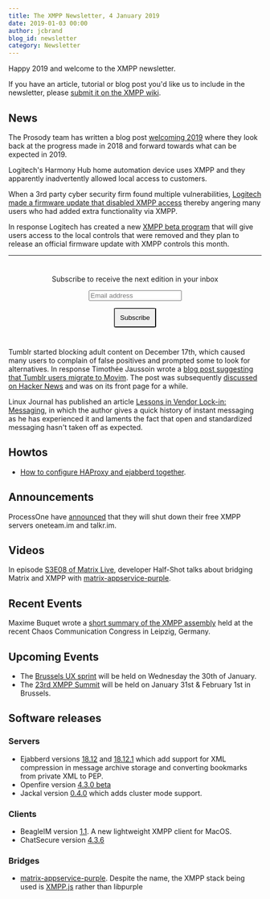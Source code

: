 ```yaml
---
title: The XMPP Newsletter, 4 January 2019
date: 2019-01-03 00:00
author: jcbrand
blog_id: newsletter 
category: Newsletter
---
```


Happy 2019 and welcome to the XMPP newsletter.

If you have an article, tutorial or blog post you'd like us to include in the
newsletter, please [submit it on the XMPP wiki](https://wiki.xmpp.org/web/News_and_Articles_for_the_next_XMPP_Newsletter).

## News

The Prosody team has written a blog post [welcoming 2019](https://blog.prosody.im/welcoming-2019/)
where they look back at the progress made in 2018 and forward towards what can be expected in 2019.

Logitech's Harmony Hub home automation device uses XMPP and they
apparently inadvertently allowed local access to customers.

When a 3rd party cyber security firm found multiple vulnerabilities,
[Logitech made a firmware update that disabled XMPP access](https://arstechnica.com/gadgets/2018/12/logitech-firmware-update-breaks-locally-controlled-harmony-hub-systems/)
thereby angering many users who had added extra functionality via XMPP.

In response Logitech has created a new
[XMPP beta program](https://community.logitech.com/s/question/0D55A00008D4bZ4SAJ/harmony-hub-firmware-update-fixes-vulnerabilities)
that will give users access to the local controls that were removed and they
plan to release an official firmware update with XMPP controls this month.

---

<form style="padding: 10px; text-align:center; margin-bottom: 30px;"
      action="https://tinyletter.com/xmpp" method="post" target="popupwindow"
      onsubmit="window.open('https://tinyletter.com/xmpp', 'popupwindow',
      'scrollbars=yes,width=800,height=600');return true">
<p><label for="tlemail">Subscribe to receive the next edition in your inbox</label></p>
<p><input type="text" placeholder="Email address" name="email" id="tlemail" /></p>
<input type="hidden" value="1" name="embed"/>
<input type="submit" style="padding: 10px; border-radius: 5%" value="Subscribe" />
</form>

Tumblr started blocking adult content on December 17th, which caused
many users to complain of false positives and prompted some to look for alternatives.
In response Timothée Jaussoin wrote a [blog post suggesting that Tumblr users migrate to Movim](https://nl.movim.eu/?node/pubsub.movim.eu/Movim/hey-tumblr-users-here-is-why-movim-could-be-the-best-platform-to-migrate-to-BpGnsH).
The post was subsequently [discussed on Hacker News](https://news.ycombinator.com/item?id=18601515)
and was on its front page for a while.

Linux Journal has published an article [Lessons in Vendor Lock-in: Messaging](https://www.linuxjournal.com/content/lessons-vendor-lock-messaging),
in which the author gives a quick history of instant messaging as he has
experienced it and laments the fact that open and standardized messaging
hasn't taken off as expected.

## Howtos

* [How to configure HAProxy and ejabberd together](https://blog.process-one.net/proxy-protocol-in-ejabberd/).

## Announcements

ProcessOne have [announced](https://blog.process-one.net/new-year-service-cleanup) that they will shut down their free XMPP servers oneteam.im and talkr.im. 

## Videos

In episode [S3E08 of Matrix Live](https://www.youtube.com/watch?v=B0faoVdw0ak),
developer Half-Shot talks about bridging Matrix and XMPP with [matrix-appservice-purple](hTtps://github.com/matrix-org/matrix-appservice-purple).

## Recent Events

Maxime Buquet wrote a [short summary of the XMPP assembly](https://mail.jabber.org/pipermail/members/2018-December/008930.html)
held at the recent Chaos Communication Congress in Leipzig, Germany.

## Upcoming Events

* The [Brussels UX sprint](https://wiki.xmpp.org/web/Sprints/2019_January_Brussels) will be held on Wednesday the 30th of January.
* The [23rd XMPP Summit](https://wiki.xmpp.org/web/Summit_23) will be held on January 31st & February 1st in Brussels.

## Software releases

### Servers

* Ejabberd versions [18.12](https://blog.process-one.net/ejabberd-18-12/) and [18.12.1](https://blog.process-one.net/ejabberd-18-12-1/)
  which add support for XML compression in message archive storage and converting bookmarks from private XML to PEP.
* Openfire version [4.3.0 beta](https://discourse.igniterealtime.org/t/openfire-4-3-0-beta-release/83533)
* Jackal version [0.4.0](https://github.com/ortuman/jackal/releases/tag/v0.4.0) which adds cluster mode support.

### Clients

* BeagleIM version [1.1](https://itunes.apple.com/us/app/beagleim-by-tigase-inc/id1445349494?l=pl&ls=1&mt=12). A new lightweight XMPP client for MacOS.
* ChatSecure version [4.3.6](https://chatsecure.org/blog/chatsecure-v436/)

### Bridges

* [matrix-appservice-purple](https://github.com/matrix-org/matrix-appservice-purple).
   Despite the name, the XMPP stack being used is [XMPP.js](https://github.com/xmppjs/xmpp.js/issues/523) rather than libpurple
